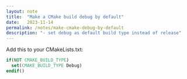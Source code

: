 ```yaml
---
layout: note
title:  "Make a CMake build debug by default"
date:   2023-11-14
permalink: /notes/make-cmake-debug-by-default
description: "- set debug as default build type instead of release"
---
```


Add this to your CMakeLists.txt:

```cmake
if(NOT CMAKE_BUILD_TYPE)
  set(CMAKE_BUILD_TYPE Debug)
endif()
```
